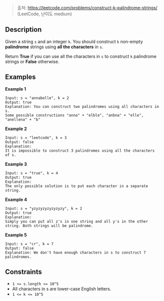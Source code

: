 > 출처: https://leetcode.com/problems/construct-k-palindrome-strings/ (LeetCode, 난이도 medium)

## Description

Given a string `s` and an integer `k`. You should construct `k` non-empty **palindrome** strings using **all the characters** in `s`.

Return **True** if you can use all the characters in `s` to construct `k` palindrome strings or **False** otherwise.

## Examples

**Example 1**

```
Input: s = "annabelle", k = 2
Output: true
Explanation: You can construct two palindromes using all characters in s.
Some possible constructions "anna" + "elble", "anbna" + "elle", "anellena" + "b"
```

**Example 2**

```
Input: s = "leetcode", k = 3
Output: false
Explanation:
It is impossible to construct 3 palindromes using all the characters of s.
```

**Example 3**

```
Input: s = "true", k = 4
Output: true
Explanation:
The only possible solution is to put each character in a separate string.
```

**Example 4**

```
Input: s = "yzyzyzyzyzyzyzy", k = 2
Output: true
Explanation:
Simply you can put all z's in one string and all y's in the other string. Both strings will be palindrome.
```

**Example 5**

```
Input: s = "cr", k = 7
Output: false
Explanation: We don't have enough characters in s to construct 7 palindromes.
```

## Constraints

- `1 <= s.length <= 10^5`
- All characters in s are lower-case English letters.
- `1 <= k <= 10^5`
